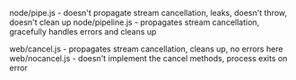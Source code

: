 node/pipe.js - doesn't propagate stream cancellation, leaks, doesn't throw, doesn't clean up
node/pipeline.js - propagates stream cancellation, gracefully handles errors and cleans up

web/cancel.js - propagates stream cancellation, cleans up, no errors here
web/nocancel.js - doesn't implement the cancel methods, process exits on error



